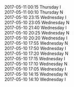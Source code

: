 2017-05-11 00:15 Thursday  I  
2017-05-11 00:10 Thursday  N  
2017-05-10 23:15 Wednesday  I  
2017-05-10 23:05 Wednesday  N  
2017-05-10 21:40 Wednesday  I  
2017-05-10 20:25 Wednesday  N  
2017-05-10 20:20 Wednesday  I  
2017-05-10 17:55 Wednesday  N  
2017-05-10 17:50 Wednesday  I  
2017-05-10 17:20 Wednesday  N  
2017-05-10 17:15 Wednesday  I  
2017-05-10 17:10 Wednesday  N  
2017-05-10 17:05 Wednesday  I  
2017-05-10 14:15 Wednesday  N  
2017-05-10 14:10 Wednesday  I  
